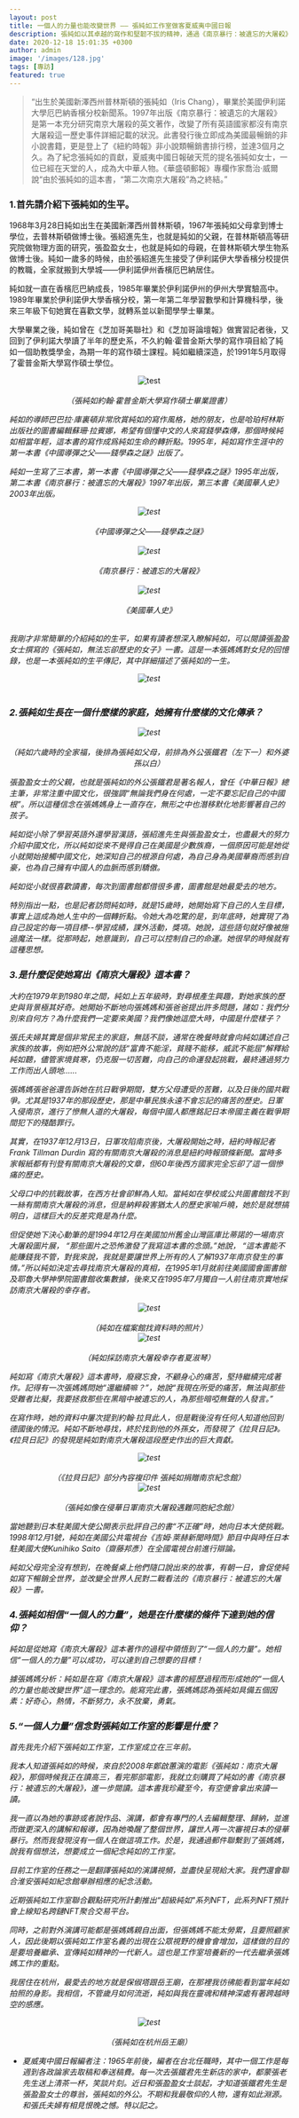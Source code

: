 ```yaml
---
layout: post
title: 一個人的力量也能改變世界 —— 張純如工作室做客夏威夷中國日報
description: 張純如以其卓越的寫作和堅韌不拔的精神，通過《南京暴行：被遺忘的大屠殺》一書，讓全世界銘記南京大屠殺的歷史真相，展現了“一個人的力量也能改變世界”的信念。
date: 2020-12-18 15:01:35 +0300
author: admin
image: '/images/128.jpg'
tags: [專訪]
featured: true
---
```


> “出生於美國新澤西州普林斯頓的張純如（Iris Chang），畢業於美國伊利諾大學厄巴納香檳分校新聞系。1997年出版《南京暴行：被遺忘的大屠殺》是第一本充分研究南京大屠殺的英文著作，改變了所有英語國家都沒有南京大屠殺這一歷史事件詳細記載的狀況。此書發行後立即成為美國最暢銷的非小說書籍，更是登上了《紐約時報》非小說類暢銷書排行榜，並達3個月之久。為了紀念張純如的貢獻，夏威夷中國日報破天荒的提名張純如女士，一位已經在天堂的人，成為大中華人物。《華盛頓郵報》專欄作家喬治·威爾說“由於張純如的這本書，“第二次南京大屠殺”為之終結。”

### 1.首先請介紹下張純如的生平。

1968年3月28日純如出生在美國新澤西州普林斯頓，1967年張純如父母拿到博士學位，去普林斯頓做博士後。張紹進先生，也就是純如的父親，在普林斯頓高等研究院做物理方面的研究，張盈盈女士，也就是純如的母親，在普林斯頓大學生物系做博士後。純如一歲多的時候，由於張紹進先生接受了伊利諾伊大學香檳分校提供的教職，全家就搬到大學城——伊利諾伊州香檳厄巴納居住。

純如就一直在香檳厄巴納成長，1985年畢業於伊利諾伊州的伊州大學實驗高中。1989年畢業於伊利諾伊大學香檳分校，第一年第二年學習數學和計算機科學，後來三年級下旬她實在喜歡文學，就轉系並以新聞學學士畢業。

大學畢業之後，純如曾在《芝加哥美聯社》和《芝加哥論壇報》做實習記者後，又回到了伊利諾大學讀了半年的歷史系，不久約翰·霍普金斯大學的寫作項目給了純如一個助教獎學金，為期一年的寫作碩士課程。純如繼續深造，於1991年5月取得了霍普金斯大學寫作碩士學位。

<center><img src="https://thatirischang.github.io/images/100.jpg" title="test"></center>
<br>
 <em><center>（張純如約翰·霍普金斯大學寫作碩士畢業證書）</center> <em>

純如的導師巴巴拉·庫裏頓非常欣賞純如的寫作風格，她的朋友，也是哈珀柯林斯出版社的圖書編輯蘇珊·拉賓娜，希望有個懂中文的人來寫錢學森傳，那個時候純如相當年輕，這本書的寫作成爲純如生命的轉折點。1995年，純如寫作生涯中的第一本書《中國導彈之父——錢學森之謎》出版了。

純如一生寫了三本書，第一本書《中國導彈之父——錢學森之謎》1995年出版，第二本書《南京暴行：被遺忘的大屠殺》1997年出版，第三本書《美國華人史》2003年出版。

<center><img src="https://thatirischang.github.io/images/129.jpg" title="test"></center>
<br>
 <em><center>《中國導彈之父——錢學森之謎》</center> <em>
<br>
<center><img src="https://thatirischang.github.io/images/128.jpg" title="test"></center>
<br>
 <em><center>《南京暴行：被遺忘的大屠殺》</center> <em>
<br>
<center><img src="https://thatirischang.github.io/images/130.jpg" title="test"></center>
<br>
 <em><center>《美國華人史》</center> <em>
<br>

我剛才非常簡單的介紹純如的生平，如果有讀者想深入瞭解純如，可以閱讀張盈盈女士撰寫的《張純如，無法忘卻歷史的女子》一書。這是一本張媽媽對女兒的回憶錄，也是一本張純如的生平傳記，其中詳細描述了張純如的一生。

<center><img src="https://thatirischang.github.io/images/131.jpg" title="test"></center>
<br>

### 2.張純如生長在一個什麼樣的家庭，她擁有什麼樣的文化傳承？

<center><img src="https://thatirischang.github.io/images/132.jpg" title="test"></center>
<br>
 <em><center>（純如六歲時的全家福，後排為張純如父母，前排為外公張鐵君（左下一）和外婆孫以白）</center> <em>

張盈盈女士的父親，也就是張純如的外公張鐵君是著名報人，曾任《中華日報》總主筆，非常注重中國文化，很強調“無論我們身在何處，一定不要忘記自己的中國根”。所以這種信念在張媽媽身上一直存在，無形之中也潛移默化地影響著自己的孩子。

純如從小除了學習英語外還學習漢語，張紹進先生與張盈盈女士，也盡最大的努力介紹中國文化，所以純如從來不覺得自己在美國是少數族裔，一個原因可能是她從小就開始接觸中國文化，她深知自己的根源自何處，為自己身為美國華裔而感到自豪，也為自己擁有中國人的血脈而感到驕傲。

純如從小就很喜歡讀書，每次到圖書館都借很多書，圖書館是她最愛去的地方。

特別指出一點，也是記者訪問純如時，就是15歲時，她開始寫下自己的人生目標，事實上這成為她人生中的一個轉折點。令她大為吃驚的是，到年底時，她實現了為自己設定的每一項目標--學習成績，課外活動，獎項。她說，這些語句就好像被施過魔法一樣。從那時起，她意識到，自己可以控制自己的命運。她很早的時候就有這種思想。

### 3.是什麼促使她寫出《南京大屠殺》這本書？

大約在1979年到1980年之間，純如上五年級時，對尋根產生興趣，對她家族的歷史與背景極其好奇。她開始不斷地向張媽媽和張爸爸提出許多問題，諸如：我們分別來自何方？為什麼我們一定要來美國？我們像她這麼大時，中國是什麼樣子？

張氏夫婦其實是個非常民主的家庭，無話不談，通常在晚餐時就會向純如講述自己家族的故事，例如把外公常說的話“富貴不能淫，貧賤不能移，威武不能屈”解釋給純如聽，儘管家境貧寒，仍克服一切苦難，向自己的命運發起挑戰，最終通過努力工作而出人頭地......

張媽媽張爸爸還告訴她在抗日戰爭期間，雙方父母遭受的苦難，以及日後的國共戰爭。尤其是1937年的那段歷史，那是中華民族永遠不會忘記的痛苦的歷史。日軍入侵南京，進行了慘無人道的大屠殺，每個中國人都應銘記日本帝國主義在戰爭期間犯下的殘酷罪行。

其實，在1937年12月13日，日軍攻陷南京後，大屠殺開始之時，紐約時報記者Frank Tillman Durdin 寫的有關南京大屠殺的消息是紐約時報頭條新聞。當時多家報紙都有刊登有關南京大屠殺的文章，但60年後西方國家完全忘卻了這一個慘痛的歷史。

父母口中的抗戰故事，在西方社會卻鮮為人知。當純如在學校或公共圖書館找不到一絲有關南京大屠殺的消息，但是納粹殺害猶太人的歷史家喻戶曉，她於是就想搞明白，這樣巨大的反差究竟是為什麼。

但促使她下決心動筆的是1994年12月在美國加州舊金山灣區庫比蒂諾的一場南京大屠殺圖片展， “那些圖片之恐怖激發了我寫這本書的念頭。”她說， “這本書能不能賺錢我不管，對我來說，我就是要讓世界上所有的人了解1937年南京發生的事情。”所以純如決定去尋找南京大屠殺的真相，在1995年1月就前往美國國會圖書館及耶魯大學神學院圖書館收集數據，後來又在1995年7月獨自一人前往南京實地採訪南京大屠殺的幸存者。

<center><img src="https://thatirischang.github.io/images/127.jpg" title="test"></center>
<br>
 <em><center>（純如在檔案館找資料時的照片）</center> <em>

<center><img src="https://thatirischang.github.io/images/133.jpg" title="test"></center>
<br>
 <em><center>（純如採訪南京大屠殺幸存者夏淑琴）</center> <em>

純如寫《南京大屠殺》這本書時，廢寢忘食，不顧身心的痛苦，堅持繼續完成著作。記得有一次張媽媽問她“還繼續嘛？”，她說“我現在所受的痛苦，無法與那些受難者比擬，我要拯救那些在黑暗中被遺忘的人，為那些暗啞無聲的人發言。”

在寫作時，她的資料中屢次提到約翰·拉貝此人，但是戰後沒有任何人知道他回到德國後的情況。純如不斷地尋找，終於找到他的外孫女，而發現了《拉貝日記》。《拉貝日記》的發現是純如對南京大屠殺這段歷史作出的巨大貢獻。

<center><img src="https://thatirischang.github.io/images/134.jpg" title="test"></center>
<br>
 <em><center>（《拉貝日記》部分內容複印件 張純如捐贈南京紀念館）</center> <em>

<center><img src="https://thatirischang.github.io/images/135.jpg" title="test"></center>
<br>
<em><center>（張純如像在侵華日軍南京大屠殺遇難同胞紀念館）</center> <em>

當她聽到日本駐美國大使公開表示批評自己的書“不正確”時，她向日本大使挑戰。1998年12月1號，純如在美國公共電視台《吉姆·萊赫新聞時間》節目中與時任日本駐美國大使Kunihiko Saito（齋藤邦彥）在全國電視台前進行辯論。

純如父母完全沒有想到，在晚餐桌上他們隨口說出來的故事，有朝一日，會促使純如寫下暢銷全世界，並改變全世界人民對二戰看法的《南京暴行：被遺忘的大屠殺》一書。

### 4.張純如相信“一個人的力量”，她是在什麼樣的條件下達到她的信仰？

純如是從她寫《南京大屠殺》這本著作的過程中領悟到了“一個人的力量”。她相信“一個人的力量”可以成功，可以達到自己想要的目標！

據張媽媽分析：純如是在寫《南京大屠殺》這本書的經歷過程而形成她的“一個人的力量也能改變世界”這一理念的。能寫完此書，張媽媽認為張純如具備五個因素：好奇心，熱情，不斷努力，永不放棄，勇氣。

### 5.“一個人力量”信念對張純如工作室的影響是什麼？

首先我先介紹下張純如工作室，工作室成立在三年前。

我本人知道張純如的時候，來自於2008年鄭啟蕙演的電影《張純如：南京大屠殺》，那個時候我正在讀高三，看完那部電影，我就立刻購買了純如的書《南京暴行：被遺忘的大屠殺》，進一步閱讀。這本書我珍藏至今，有空便會拿出來讀一讀。

我一直以為她的事跡或者說作品、演講，都會有專門的人去編輯整理、歸納，並進而做更深入的講解和報導，因為她喚醒了整個世界，讓世人再一次審視日本的侵華暴行。然而我發現沒有一個人在做這項工作。於是，我通過郵件聯繫到了張媽媽，說我有個想法，想要成立一個紀念純如的工作室。

目前工作室的任務之一是翻譯張純如的演講視頻，並盡快呈現給大家。我們還會聯合淮安張純如紀念館舉辦相應的紀念活動。

近期張純如工作室聯合觀點研究所計劃推出“超級純如"系列NFT，此系列NFT預計會上線知名跨鏈NFT聚合交易平台。

同時，之前對外演講可能都是張媽媽親自出面，但張媽媽不能太勞累，且要照顧家人，因此後期以張純如工作室名義的出現在公眾視野的機會會增加，這樣做的目的是要培養繼承、宣傳純如精神的一代新人。這也是工作室培養新的一代去繼承張媽媽工作的重點。

我居住在杭州，最愛去的地方就是保俶塔跟岳王廟，在那裡我彷彿能看到當年純如拍照的身影。我相信，不管歲月如何流逝，純如與我在靈魂和精神深處有著跨越時空的感應。

<center><img src="https://thatirischang.github.io/images/136.jpg" title="test"></center>
<br>
<em><center>（張純如在杭州岳王廟）</center> <em>


* 夏威夷中國日報編者注：1965年前後，編者在台北任職時，其中一個工作是每週到各政論家去取稿和奉送稿費。每一次去張鐵君先生新店的家中，都蒙張老先生送上清茶一杯，笑談片刻。近日和張盈盈女士談起，才知道張鐵君先生是張盈盈女士的尊翁，張純如的外公。不期和我最敬仰的人物，還有如此淵源。和張氏夫婦有相見恨晚之憾。特以記之。
